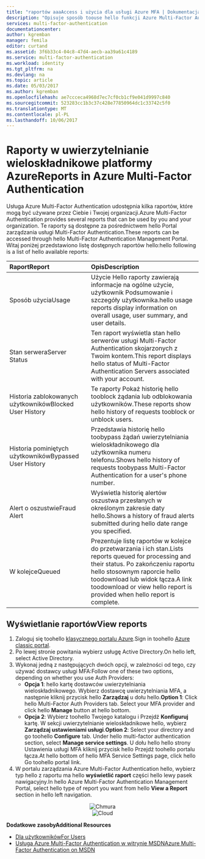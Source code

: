 ```yaml
---
title: "raportów aaaAccess i użycia dla usługi Azure MFA | Dokumentacja firmy Microsoft"
description: "Opisuje sposób toouse hello funkcji Azure Multi-Factor Authentication — raportów."
services: multi-factor-authentication
documentationcenter: 
author: kgremban
manager: femila
editor: curtand
ms.assetid: 3f6b33c4-04c8-47d4-aecb-aa39a61c4189
ms.service: multi-factor-authentication
ms.workload: identity
ms.tgt_pltfrm: na
ms.devlang: na
ms.topic: article
ms.date: 05/03/2017
ms.author: kgremban
ms.openlocfilehash: ae7ccceca4968d7ec7cf0cb1cf9e041d9997c840
ms.sourcegitcommit: 523283cc1b3c37c428e77850964dc1c33742c5f0
ms.translationtype: MT
ms.contentlocale: pl-PL
ms.lasthandoff: 10/06/2017
---
```

# <a name="reports-in-azure-multi-factor-authentication"></a><span data-ttu-id="54e36-103">Raporty w uwierzytelnianie wieloskładnikowe platformy Azure</span><span class="sxs-lookup"><span data-stu-id="54e36-103">Reports in Azure Multi-Factor Authentication</span></span>
<span data-ttu-id="54e36-104">Usługa Azure Multi-Factor Authentication udostępnia kilka raportów, które mogą być używane przez Ciebie i Twojej organizacji.</span><span class="sxs-lookup"><span data-stu-id="54e36-104">Azure Multi-Factor Authentication provides several reports that can be used by you and your organization.</span></span> <span data-ttu-id="54e36-105">Te raporty są dostępne za pośrednictwem hello Portal zarządzania usługi Multi-Factor Authentication.</span><span class="sxs-lookup"><span data-stu-id="54e36-105">These reports can be accessed through hello Multi-Factor Authentication Management Portal.</span></span> <span data-ttu-id="54e36-106">Witaj poniżej przedstawiono listę dostępnych raportów hello:</span><span class="sxs-lookup"><span data-stu-id="54e36-106">hello following is a list of hello available reports:</span></span>

| <span data-ttu-id="54e36-107">Raport</span><span class="sxs-lookup"><span data-stu-id="54e36-107">Report</span></span> | <span data-ttu-id="54e36-108">Opis</span><span class="sxs-lookup"><span data-stu-id="54e36-108">Description</span></span> |
|:--- |:--- |
| <span data-ttu-id="54e36-109">Sposób użycia</span><span class="sxs-lookup"><span data-stu-id="54e36-109">Usage</span></span> |<span data-ttu-id="54e36-110">Użycie Hello raporty zawierają informacje na ogólne użycie, użytkownik Podsumowanie i szczegóły użytkownika.</span><span class="sxs-lookup"><span data-stu-id="54e36-110">hello usage reports display information on overall usage, user summary, and user details.</span></span> |
| <span data-ttu-id="54e36-111">Stan serwera</span><span class="sxs-lookup"><span data-stu-id="54e36-111">Server Status</span></span> |<span data-ttu-id="54e36-112">Ten raport wyświetla stan hello serwerów usługi Multi-Factor Authentication skojarzonych z Twoim kontem.</span><span class="sxs-lookup"><span data-stu-id="54e36-112">This report displays hello status of Multi-Factor Authentication Servers associated with your account.</span></span> |
| <span data-ttu-id="54e36-113">Historia zablokowanych użytkowników</span><span class="sxs-lookup"><span data-stu-id="54e36-113">Blocked User History</span></span> |<span data-ttu-id="54e36-114">Te raporty Pokaż historię hello tooblock żądania lub odblokowania użytkowników.</span><span class="sxs-lookup"><span data-stu-id="54e36-114">These reports show hello history of requests tooblock or unblock users.</span></span> |
| <span data-ttu-id="54e36-115">Historia pominiętych użytkowników</span><span class="sxs-lookup"><span data-stu-id="54e36-115">Bypassed User History</span></span> |<span data-ttu-id="54e36-116">Przedstawia historię hello toobypass żądań uwierzytelniania wieloskładnikowego dla użytkownika numeru telefonu.</span><span class="sxs-lookup"><span data-stu-id="54e36-116">Shows hello history of requests toobypass Multi-Factor Authentication for a user's phone number.</span></span> |
| <span data-ttu-id="54e36-117">Alert o oszustwie</span><span class="sxs-lookup"><span data-stu-id="54e36-117">Fraud Alert</span></span> |<span data-ttu-id="54e36-118">Wyświetla historię alertów oszustwa przesłanych w określonym zakresie daty hello.</span><span class="sxs-lookup"><span data-stu-id="54e36-118">Shows a history of fraud alerts submitted during hello date range you specified.</span></span> |
| <span data-ttu-id="54e36-119">W kolejce</span><span class="sxs-lookup"><span data-stu-id="54e36-119">Queued</span></span> |<span data-ttu-id="54e36-120">Prezentuje listę raportów w kolejce do przetwarzania i ich stan.</span><span class="sxs-lookup"><span data-stu-id="54e36-120">Lists reports queued for processing and their status.</span></span> <span data-ttu-id="54e36-121">Po zakończeniu raportu hello stosownym raporcie hello toodownload lub widok łącza.</span><span class="sxs-lookup"><span data-stu-id="54e36-121">A link toodownload or view hello report is provided when hello report is complete.</span></span> |

## <a name="view-reports"></a><span data-ttu-id="54e36-122">Wyświetlanie raportów</span><span class="sxs-lookup"><span data-stu-id="54e36-122">View reports</span></span>
1. <span data-ttu-id="54e36-123">Zaloguj się toohello [klasycznego portalu Azure](https://manage.windowsazure.com).</span><span class="sxs-lookup"><span data-stu-id="54e36-123">Sign in toohello [Azure classic portal](https://manage.windowsazure.com).</span></span>
2. <span data-ttu-id="54e36-124">Po lewej stronie powitania wybierz usługę Active Directory.</span><span class="sxs-lookup"><span data-stu-id="54e36-124">On hello left, select Active Directory.</span></span>
3. <span data-ttu-id="54e36-125">Wykonaj jedną z następujących dwóch opcji, w zależności od tego, czy używać dostawcy usługi MFA:</span><span class="sxs-lookup"><span data-stu-id="54e36-125">Follow one of these two options, depending on whether you use Auth Providers:</span></span>
   * <span data-ttu-id="54e36-126">**Opcja 1**: hello kartę dostawców uwierzytelniania wieloskładnikowego. Wybierz dostawcę uwierzytelniania MFA, a następnie kliknij przycisk hello **Zarządzaj** u dołu hello.</span><span class="sxs-lookup"><span data-stu-id="54e36-126">**Option 1**: Click hello Multi-Factor Auth Providers tab. Select your MFA provider and click hello **Manage** button at hello bottom.</span></span>
   * <span data-ttu-id="54e36-127">**Opcja 2**: Wybierz toohello Twojego katalogu i Przejdź **Konfiguruj** kartę. W sekcji uwierzytelnianie wieloskładnikowe hello, wybierz **Zarządzaj ustawieniami usługi**.</span><span class="sxs-lookup"><span data-stu-id="54e36-127">**Option 2**: Select your directory and go toohello **Configure** tab. Under hello multi-factor authentication section, select **Manage service settings**.</span></span> <span data-ttu-id="54e36-128">U dołu hello hello strony Ustawienia usługi MFA kliknij przycisk hello Przejdź toohello portalu łącza.</span><span class="sxs-lookup"><span data-stu-id="54e36-128">At hello bottom of hello MFA Service Settings page, click hello Go toohello portal link.</span></span>
4. <span data-ttu-id="54e36-129">W portalu zarządzania Azure Multi-Factor Authentication hello, wybierz typ hello z raportu ma hello **wyświetlić raport** części hello lewy pasek nawigacyjny.</span><span class="sxs-lookup"><span data-stu-id="54e36-129">In hello Azure Multi-Factor Authentication Management Portal, select hello type of report you want from hello **View a Report** section in hello left navigation.</span></span>

<span data-ttu-id="54e36-130"><center>![Chmura](./media/multi-factor-authentication-manage-reports/report.png)</center></span><span class="sxs-lookup"><span data-stu-id="54e36-130"><center>![Cloud](./media/multi-factor-authentication-manage-reports/report.png)</center></span></span>


<span data-ttu-id="54e36-131">**Dodatkowe zasoby**</span><span class="sxs-lookup"><span data-stu-id="54e36-131">**Additional Resources**</span></span>

* [<span data-ttu-id="54e36-132">Dla użytkowników</span><span class="sxs-lookup"><span data-stu-id="54e36-132">For Users</span></span>](end-user/multi-factor-authentication-end-user.md)
* [<span data-ttu-id="54e36-133">Usługa Azure Multi-Factor Authentication w witrynie MSDN</span><span class="sxs-lookup"><span data-stu-id="54e36-133">Azure Multi-Factor Authentication on MSDN</span></span>](https://msdn.microsoft.com/library/azure/dn249471.aspx)
